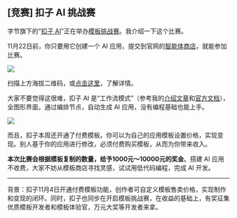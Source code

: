 ## [竞赛] 扣子 AI 挑战赛

字节旗下的“[扣子 AI](https://www.coze.cn)”正在举办[模板挑战赛](https://www.coze.cn/s/iANJPSxo/)。我介绍一下这个比赛。

11月22日前，你只要用它创建一个 AI 应用，提交到官网的[智能体商店](https://www.coze.cn/store/agent?cate_type=recommend)，就能参加比赛。

![](https://cdn.beekka.com/blogimg/asset/202410/bg2024102812.webp)

扫描上方海拔二维码，或[点击这里](https://www.coze.cn/s/iANJPSxo/)，了解详情。

大家不要觉得这很难，扣子 AI 是“工作流模式”（参考我的[介绍文章](http://www.ruanyifeng.com/blog/2024/10/coze.html)和[官方文档](https://www.coze.cn/docs/guides/quickstart)），全图形界面，通过编排节点，自动生成 AI 应用，没有编程基础也能上手。

![](https://cdn.beekka.com/blogimg/asset/202410/bg2024102708.webp)

而且，扣子本周还开通了付费模板。你可以为自己的应用模板设置价格，实现变现。别人基于你的应用进行修改，必须付费购买模板，从而为你带来收入。

**本次比赛会根据模板复制的数量，给予1000元～10000元的奖金**。搭建 AI 应用不收费，大家不妨从模板商店寻找灵感，试试用低代码编程，完成 AI 开发。 

---

背景：扣子11月4日开通付费模板功能，创作者可自定义模板售卖价格，实现制作和变现的闭环。同时，扣子也同步在开启模板挑战赛，在收益的基础上，有奖征集优质模板开发者和模板体验官，万元大奖等开发者来拿。